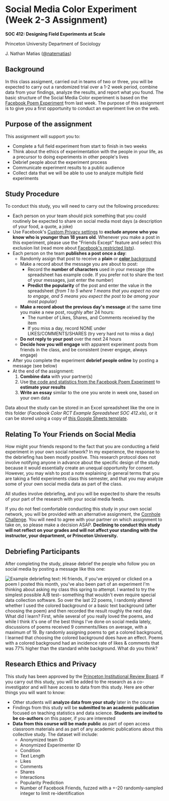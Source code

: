 # Social Media Color Experiment (Week 2-3 Assignment)

**SOC 412: Designing Field Experiments at Scale**

Princeton University Department of Sociology

J. Nathan Matias ([@natematias](https://twitter.com/natematias))

## Background

In this class assigment, carried out in teams of two or three, you will be expected to carry out a randomized trial over a 1-2 week period, combine data from your findings, analyze the results, and report what you found. The basic structure of the Social Media Color experiment is based on the [Facebook Poem Experiment](https://github.com/natematias/SOC412/blob/master/1-facebook-poem/README.md) from last week. The purpose of this assignment is to give you a first opportunity to conduct an experiment live on the web.

## Purpose of the assignment
This assignment will support you to:

* Complete a full field experiment from start to finish in two weeks
* Think about the ethics of experimentation with the people in your life, as a precursor to doing experiments in other people's lives
* Debrief people about the experiment process
* Communicate experiment results to a public audience
* Collect data that we will be able to use to analyze multiple field experiments

## Study Procedure
To conduct this study, you will need to carry out the following procedures:

* Each person on your team should pick something that you could routinely be expected to share on social media most days (a description of your food, a quote, a joke)
* Use Facebook's [Custom Privacy settings](https://www.facebook.com/help/459934584025324) to **exclude anyone who you know who is younger than 18 years old**. Whenever you make a post in this experiment, please use the "Friends Except" feature and select this exclusion list (read more about [Facebook's restricted lists](https://www.facebook.com/help/200538509990389?helpref=faq_content)).
* Each person on the team **publishes a post once a day**:
  * Randomly assign that post to receive a **plain** or [**color** background](https://techcrunch.com/2016/12/19/facebook-status-background-color/)
  * Make a record about the message you are about to post:
    * Record the **number of characters** used in your message (the spreadsheet has example code. If you prefer not to share the text of your messages, just enter the number)
    * **Predict the popularity** of the post and enter the value in the spreadsheet *(from 1 to 5 where 1 means that you expect no one to engage, and 5 means you expect the post to be among your most popular)*
  * **Make a record about the previous day's message** at the same time you make a new post, roughly after 24 hours:
    * The number of Likes, Shares, and Comments received by the item
    * If you miss a day, record NONE under LIKES/COMMENTS/SHARES (try very hard not to miss a day)
  * **Do not reply to your post** over the next 24 hours
  * **Decide how you will engage** with apparent experiment posts from friends in the class, and be consistent (never engage, always engage) 
* After you complete the experiment **debrief people online** by posting a message (see below)
* At the end of the assignment:
  1. **Combine data** with your partner(s)
  2. Use [the code and statistics from the Facebook Poem Experiment](https://github.com/natematias/SOC412/tree/master/1-facebook-poem) to **estimate your results**
  3. **Write an essay** similar to the one you wrote in week one, based on your own data

Data about the study can be stored in an Excel spreadsheet like the one in this folder (*Facebook Color RCT Example Spreadsheet SOC 412.xls*), or it can be stored using a copy of [this Google Sheets template](https://docs.google.com/spreadsheets/d/1Z6j_AURC_VluabPciCSp0Mv0HCtmLqZUt6eXemO27dw/edit?usp=sharing).


## Relating To Your Friends on Social Media
How might your friends respond to the fact that you are conducting a field experiment in your own social network? In my experience, the response to the debriefing has been mostly positive. This research protocol does not involve notifying anyone in advance about the specific design of the study because it would essentially create an unequal opportunity for consent. However, you may wish to post a note explaining in general terms that you are taking a field experiments class this semester, and that you may analyze some of your own social media data as part of the class. 

All studies involve debriefing, and you will be expected to share the results of your part of the research with your social media feeds.

If you do not feel comfortable conducting this study in your own social network, you will be provided with an alternative assignment, the [Cornhole Challenge](https://github.com/natematias/SOC412/tree/master/2-cornhole-challenge). You will need to agree with your partner on which assignment to take on, so please make a decision ASAP. **Declining to conduct this study will not reflect on your grades and will not affect your standing with the instructor, your department, or Princeton University.**

## Debriefing Participants
After completing the study, please debrief the people who follow you on social media by posting a message like this one:

![Example debriefing text: Hi friends, if you've enjoyed or clicked on a poem I posted this month, you've also been part of an experiment I'm thinking about asking my class this spring to attempt. I wanted to try the simplest possible A/B test– something that wouldn't even require special data collection software. So over the last 22 poems, I randomly altered whether I used the colored background or a basic text background (after choosing the poem) and then recorded the result roughly the next day. What did I learn? First, while several of you *really* loved the poems, and while I think it's one of the best things I've done on social media lately, discussions of poems received 9 comments/likes on average, with a maximum of 19. By randomly assigning poems to get a colored background, I learned that choosing the colored background *does* have an effect. Poems with a colored background had an incidence rate of likes & comments that was 77% higher than the standard white background. What do you think?](jnm-example-debriefing.png)

## Research Ethics and Privacy
This study has been approved by the [Princeton Institutional Review Board](https://www.princeton.edu/ria/human-research-protection/). If you carry out this study, you will be added to the research as a co-investigator and will have access to data from this study. Here are other things you will want to know:

* Other students will **analyze data from your study** later in the course
* Findings from this study will be **submitted to an academic publication** focused on teaching statistics and data science. **Students are invited to be co-authors** on this paper, if you are interested
* **Data from this course will be made public** as part of open access classroom materials and as part of any academic publications about this collective study. The dataset will include:
  * Anonymized team ID
  * Anonymized Experimenter ID
  * Condition
  * Text Length
  * Likes
  * Comments
  * Shares
  * Interactions
  * Popularity Prediction
  * Number of Facebook Friends, fuzzed with a +-20 randomly-sampled integer to limit re-identification
